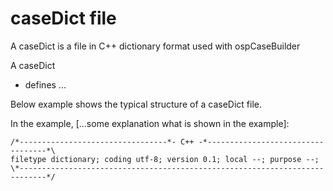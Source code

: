# caseDict file

A caseDict is a file in C++ dictionary format used with ospCaseBuilder

A caseDict
* defines ...

Below example shows the typical structure of a caseDict file.

In the example, [...some explanation what is shown in the example]:

~~~
/*---------------------------------*- C++ -*----------------------------------*\
filetype dictionary; coding utf-8; version 0.1; local --; purpose --;
\*----------------------------------------------------------------------------*/

~~~
